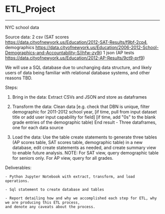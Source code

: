 # ETL_Project

<hr>

NYC school data

Source data: 
2 csv (SAT scores https://data.cityofnewyork.us/Education/2012-SAT-Results/f9bf-2cp4, demographics https://data.cityofnewyork.us/Education/2006-2012-School-Demographics-and-Accountability-S/ihfw-zy9j)
1 json (AP tests https://data.cityofnewyork.us/Education/2012-AP-Results/9ct9-prf9)

We will use a SQL database due to unchanging data structure, and likely users of data being familiar with relational database systems, and other reasons TBD. 

Steps: 

1. Bring in the data: Extract CSVs and JSON and store as dataframes

2. Transform the data: Clean data [e.g. check that DBN is unique, filter demographic for 2011-2012 school year, [if time, pull from input dataset title or add user input capability for field] [if time, add "0s" to the blank grade entries of the demographic table) 
	End result - Three dataframes, one for each data source

3. Load the data: Use the table create statements to generate three tables (AP scores table, SAT scores table, demographic table) in a new database, edit create statements as 	needed, and create summary view to enable future analysis. NOTE: For SAT view, query demographic table for seniors only. For AP view, query for all grades.  

Deliverables:

	- Python Jupyter Notebook with extract, transform, and load operations.
	
	- Sql statement to create database and tables

	- Report detailing how and why we accomplished each step for ETL, why we are producing this ETL process, 
	and denote any caveats about the process. 


